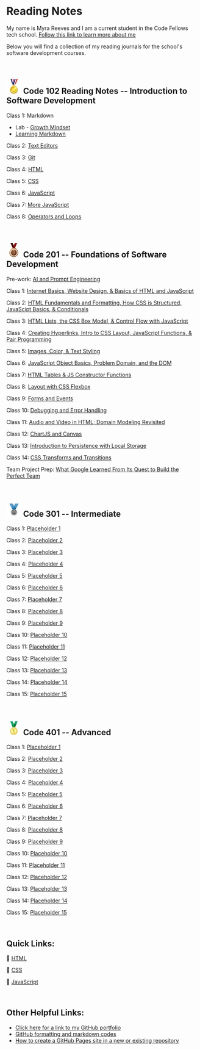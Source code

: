 # Reading Notes

My name is Myra Reeves and I am a current student in the Code Fellows tech school. [Follow this link to learn more about me](/about.md)

Below you will find a collection of my reading journals for the school's software development courses.

<br>

## ![Emoji medal with a star on it](medal102.jpg)  Code 102 Reading Notes -- Introduction to Software Development

Class 1:  Markdown

* Lab - [Growth Mindset](/Code102/GrowthMindset.md)
* [Learning Markdown](/Code102/ReadingSummary1.md)

Class 2:  [Text Editors](/Code102/ReadingSummary2-TextEditors.md)

Class 3:  [Git](/Code102/Git.md)

Class 4:  [HTML](/Code102/HTML.md)

Class 5:  [CSS](/Code102/CSS.md)

Class 6:  [JavaScript](/Code102/JS1.md)

Class 7:  [More JavaScript](/Code102/JS2.md)

Class 8:  [Operators and Loops](/Code102/Class8.md)

<br>

## ![Emoji of a bronze medal](medal201.jpg)  Code 201 -- Foundations of Software Development

Pre-work: [AI and Prompt Engineering](/Code201/prompt-engineering.md)

Class 1:  [Internet Basics, Website Design, & Basics of HTML and JavaScript](/Code201/class-01.md)

Class 2:  [HTML Fundamentals and Formatting, How CSS is Structured, JavaScipt Basics, & Conditionals](/Code201/File02.md)

Class 3:  [HTML Lists, the CSS Box Model, & Control Flow with JavaScript](/Code201/File03.md)

Class 4:  [Creating Hyperlinks, Intro to CSS Layout, JavaScript Functions, & Pair Programming](/Code201/File04.md)

Class 5:  [Images, Color, & Text Styling](/Code201/File05.md)

Class 6:  [JavaScript Object Basics, Problem Domain, and the DOM](/Code201/File06.md)

Class 7:  [HTML Tables & JS Constructor Functions](/Code201/File07.md)

Class 8:  [Layout with CSS Flexbox](/Code201/File08.md)

Class 9:  [Forms and Events](/Code201/File09.md)

Class 10:  [Debugging and Error Handling](/Code201/File10.md)

Class 11:  [Audio and Video in HTML; Domain Modeling Revisited](/Code201/File11.md)

Class 12:  [ChartJS and Canvas](/Code201/File12.md)

Class 13:  [Introduction to Persistence with Local Storage](/Code201/File13.md)

Class 14:  [CSS Transforms and Transitions](/Code201/File14.md)

Team Project Prep:  [What Google Learned From Its Quest to Build the Perfect Team](/Code201/File15.md)

<br>

## ![Emoji of a silver medal](medal301.jpg)  Code 301 -- Intermediate

Class 1:  [Placeholder 1](/Code301/File01.md)

Class 2:  [Placeholder 2](/Code301/File02.md)

Class 3:  [Placeholder 3](/Code301/File03.md)

Class 4:  [Placeholder 4](/Code301/File04.md)

Class 5:  [Placeholder 5](/Code301/File05.md)

Class 6:  [Placeholder 6](/Code301/File06.md)

Class 7:  [Placeholder 7](/Code301/File07.md)

Class 8:  [Placeholder 8](/Code301/File08.md)

Class 9:  [Placeholder 9](/Code301/File09.md)

Class 10:  [Placeholder 10](/Code301/File10.md)

Class 11:  [Placeholder 11](/Code301/File11.md)

Class 12:  [Placeholder 12](/Code301/File12.md)

Class 13:  [Placeholder 13](/Code301/File13.md)

Class 14:  [Placeholder 14](/Code301/File14.md)

Class 15:  [Placeholder 15](/Code301/File15.md)

<br>

## ![Emoji of a gold medal](medal401.jpg)  Code 401 -- Advanced

Class 1:  [Placeholder 1](/Code401/File01.md)

Class 2:  [Placeholder 2](/Code401/File02.md)

Class 3:  [Placeholder 3](/Code401/File03.md)

Class 4:  [Placeholder 4](/Code401/File04.md)

Class 5:  [Placeholder 5](/Code401/File05.md)

Class 6:  [Placeholder 6](/Code401/File06.md)

Class 7:  [Placeholder 7](/Code401/File07.md)

Class 8:  [Placeholder 8](/Code401/File08.md)

Class 9:  [Placeholder 9](/Code401/File09.md)

Class 10:  [Placeholder 10](/Code401/File10.md)

Class 11:  [Placeholder 11](/Code401/File11.md)

Class 12:  [Placeholder 12](/Code401/File12.md)

Class 13:  [Placeholder 13](/Code401/File13.md)

Class 14:  [Placeholder 14](/Code401/File14.md)

Class 15:  [Placeholder 15](/Code401/File15.md)

<br>

## Quick Links:

🦦 [HTML](/quickHTML.md)

🦡 [CSS](quickCSS.md)

🦨 [JavaScript](quickJS.md)

<br>

## Other Helpful Links:

* [Click here for a link to my GitHub portfolio](https://github.com/myra-sea)
* [GitHub formatting and markdown codes](https://docs.github.com/en/get-started/writing-on-github/getting-started-with-writing-and-formatting-on-github/basic-writing-and-formatting-syntax)
* [How to create a GitHub Pages site in a new or existing repository](https://docs.github.com/en/pages/getting-started-with-github-pages/creating-a-github-pages-site)
